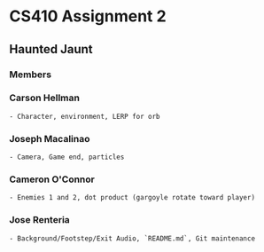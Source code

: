 ﻿# CS410 Assignment 2
## Haunted Jaunt

### Members

### Carson Hellman
    - Character, environment, LERP for orb
### Joseph Macalinao
    - Camera, Game end, particles
### Cameron O'Connor
    - Enemies 1 and 2, dot product (gargoyle rotate toward player)
### Jose Renteria
    - Background/Footstep/Exit Audio, `README.md`, Git maintenance
